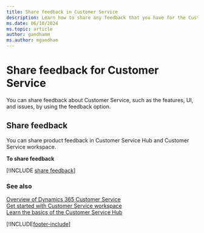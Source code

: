 ```yaml
---
title: Share feedback in Customer Service
description: Learn how to share any feedback that you have for the Customer Service Hub app.
ms.date: 06/10/2024
ms.topic: article
author: gandhamm
ms.author: mgandham
---
```


# Share feedback for Customer Service

You can share feedback about Customer Service, such as the features, UI, and issues, by using the feedback option.

## Share feedback

You can share product feedback in Customer Service Hub and Customer Service workspace.

**To share feedback**

[!INCLUDE [share feedback](../../includes/share-feedback.md)]
 
### See also

[Overview of Dynamics 365 Customer Service](../administer/overview.md)                                                                                                    
[Get started with Customer Service workspace](../administer/overview.md)                                                                                                                
[Learn the basics of the Customer Service Hub](../implement/customer-service-hub-user-guide-basics.md)                                                                                   

[!INCLUDE[footer-include](../../includes/footer-banner.md)]

